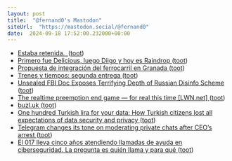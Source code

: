 ```yaml
---
layout: post
title:  "@fernand0's Mastodon"
siteUrl:  "https://mastodon.social/@fernand0"
date:  2024-09-18 17:52:00.232000+00:00
---
```

*  [Estaba retenida.  ](https://avecesunafoto.wordpress.com/2024/09/18/estaba-retenida) ([toot](https://mastodon.social/@fernand0/113159826324314722))
*  [Primero fue Delicious, luego Diigo y hoy es Raindrop ](https://www.consultorartesano.com/2024/09/primero-fue-delicious-luego-diigo-y-hoy-es-raindrop.htm) ([toot](https://mastodon.social/@fernand0/113159793844749646))
*  [Propuesta de integración del ferrocarril en Granada ](https://vialibre-ffe.com/noticias.asp?not=4246) ([toot](https://mastodon.social/@fernand0/113159459552446534))
*  [Trenes y tiempos: segunda entrega  ](https://hablandodetrenes.blogspot.com/2024/09/trenes-y-tiempos-segunda-entrega.html) ([toot](https://mastodon.social/@fernand0/113159305252678971))
*  [Unsealed FBI Doc Exposes Terrifying Depth of Russian Disinfo Scheme ](https://newrepublic.com/post/185668/fbi-document-influencers-russian-disinformatio) ([toot](https://mastodon.social/@fernand0/113158985753599038))
*  [The realtime preemption end game — for real this time [LWN.net] ](https://lwn.net/Articles/989212) ([toot](https://mastodon.social/@fernand0/113158399744783056))
*  [buzl.uk ](https://www.buzl.uk/2024/08/24/reddit.htm) ([toot](https://mastodon.social/@fernand0/113158146453484638))
*  [One hundred Turkish lira for your data: How Turkish citizens lost all expectations of data security and privacy ](https://globalvoices.org/2024/08/21/100-tl-for-your-data-how-turkish-citizens-lost-all-expectations-of-data-security-and-privacy) ([toot](https://mastodon.social/@fernand0/113157832999597904))
*  [Telegram changes its tone on moderating private chats after CEO’s arrest ](https://www.theverge.com/2024/9/5/24237254/telegram-pavel-durov-arrest-private-chats-moderation-policy-chang) ([toot](https://mastodon.social/@fernand0/113157648360032348))
*  [El 017 lleva cinco años atendiendo llamadas de ayuda en ciberseguridad. La pregunta es quién llama y para qué ](https://www.xataka.com/seguridad/017-lleva-cinco-anos-atendiendo-llamadas-ayuda-ciberseguridad-pregunta-quien-llam) ([toot](https://mastodon.social/@fernand0/113157288748399157))
